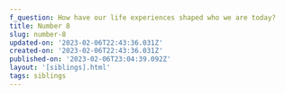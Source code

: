 ```yaml
---
f_question: How have our life experiences shaped who we are today?
title: Number 8
slug: number-8
updated-on: '2023-02-06T22:43:36.031Z'
created-on: '2023-02-06T22:43:36.031Z'
published-on: '2023-02-06T23:04:39.092Z'
layout: '[siblings].html'
tags: siblings
---
```



